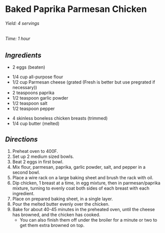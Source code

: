 # Baked Paprika Parmesan Chicken

######  Yield: 4 servings
######  Time:  1 hour

##  *Ingredients*
- 2 eggs (beaten)
<!--  -->
- 1/4 cup all-purpose flour
- 1/2 cup Parmesan cheese (grated (Fresh is better but use pregrated if necessary))
- 2 teaspoons paprika
- 1/2 teaspoon garlic powder
- 1/2 teaspoon salt
- 1/2 teaspoon pepper
<!--  -->
- 4 skinless boneless chicken breasts (trimmed)
- 1/4 cup butter (melted)

##  *Directions*
1. Preheat oven to 400F.
2. Set up 2 medium sized bowls.
3. Beat 2 eggs in first bowl.
4. Mix flour, parmesan, paprika, garlic powder, salt, and pepper in a second bowl.
5. Place a wire rack on a large baking sheet and brush the rack with oil.
6. Dip chicken, 1 breast at a time, in egg mixture, then in parmesan/paprika mixture,
   turning to evenly coat both sides of each breast with each ingredient.
7. Place on prepared baking sheet, in a single layer.
8. Pour the melted butter evenly over the chicken.
9. Bake for about 40-45 minutes in the preheated oven, until the cheese has browned, and the chicken has cooked.
    * You can also finish them off under the broiler for a minute or two to get them extra browned on top.